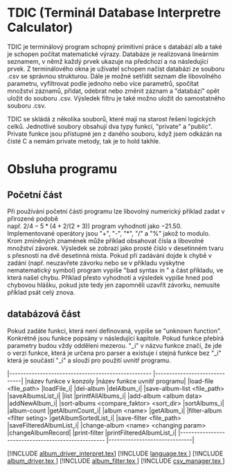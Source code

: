 TDIC (Terminál Database Interpretre Calculator)
===============================================

TDIC je terminálový program schopný primitivní práce s databází alb a
také je schopen počítat matematické výrazy. Databáze je realizovaná
lineárním seznamem, v němž každý prvek ukazuje na předchozí a na
následující prvek. Z terminálového okna je uživatel schopen načíst
databázi ze souboru .csv se správnou strukturou. Dále je možné setřídit
seznam dle libovolného parametru, vyfiltrovat podle jednoho nebo více
parametrů, spočítat množství záznamů, přidat, odebrat nebo změnit záznam
a \"databázi\" opět uložit do souboru .csv. Výsledek filtru je také
možno uložit do samostatného souboru .csv.

TDIC se skládá z několika souborů, které mají na starost řešení
logických celků. Jednotlivé soubory obsahují dva typy funkcí,
\"private\" a \"public\". Private funkce jsou přístupné jen z daného
souboru, když jsem odkázán na čisté C a nemám private metody, tak je to
hold takhle.

Obsluha programu
================

Početní část
------------

Při používání početní části programu lze libovolný numerický příklad
zadat v přirozené podobě\
např. $2/4-5*(4+2/(2+3))$ program vyhodnotí jako $-21.50$.
Implementované operátory jsou \"+\", \"-\", \"\*\", \"/\" a \"%\" jakož
to modulo. Krom zmíněných znamének může příklad obsahovat čísla a
libovolné množství závorek. Výsledek se zobrazí jako prosté číslo v
desetinném tvaru s přesností na dvě desetinná místa. Pokud při zadávání
dojde k chybě v zadání (např. neuzavřete závorku nebo se v příkladu
vyskytne nematematický symbol) program vypíše \"bad syntax in \" a část
příkladu, ve která našel chybu. Příklad přesto vyhodnotí a výsledek
vypíše hned pod chybovou hlášku, pokud jste tedy jen zapomněli uzavřít
závorku, nemusíte příklad psát celý znova.

databázová část
---------------

Pokud zadáte funkci, která není definovaná, vypíše se \"unknown
function\". Konkrétně jsou funkce popsány v následující kapitole. Pokud
funkce přebírá parametry budou vždy odděleni mezerou. \"\_i\" v názvu
funkce značí, že jde o verzi funkce, která je určena pro parser a
existuje i stejná funkce bez \"\_i\" která je součástí \"\_i\" a slouží
pro použití uvnitř programu.

|--------------------------------------------------- |------------------------------|
|název funkce v konzoly                              |název funkce uvnitř programu|
|load-file $<$file\_path$>$                          |loadFile\_i|
|del-album                                           |delAlbum\_i|
|save-album-list $<$file\_path$>$                    |saveAlbumsList\_i|
|list                                                |printfAllAlbums\_i|
|add-album $<$album data$>$                          |addNewAlbum\_i|
|sort-albums $<$compare\_faktor$>$ $<$sort\_dir$>$   |sortAlbums\_i|
|album-count                                         |getAlbumCount\_i|
|album $<$name$>$                                    |getAlbum\_i|
|filter-album $<$filter seting$>$                    |getAlbumSortedList\_i|
|save-filter $<$file\_path$>$                        |saveFilteredAlbumList\_i|
|change-album $<$name$>$ $<$changing param$>$        |changeAlbumRecord|
|print-filter                                        |printFilteredAlbumList\_i|
|--------------------------------------------------- |------------------------------|

[!INCLUDE [album_driver_interpret.tex](album_driver_interpret.tex)]
[!INCLUDE [language.tex              ](language.tex              )]
[!INCLUDE [album_driver.tex          ](album_driver.tex          )]
[!INCLUDE [album_filter.tex          ](album_filter.tex          )]
[!INCLUDE [csv_manager.tex           ](csv_manager.tex           )]